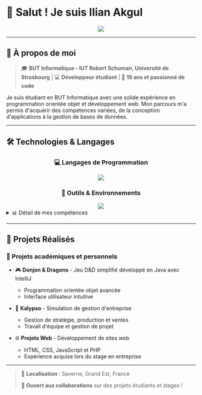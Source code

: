 # 👋 Salut ! Je suis Ilian Akgul

<div align="center">
  <img src="https://readme-typing-svg.herokuapp.com/?lines=Étudiant+en+BUT+Informatique;Développeur+passionné;Toujours+en+apprentissage+!&font=Fira%20Code&center=true&width=380&height=50&duration=4000&pause=1000">
</div>

---

## 🚀 À propos de moi

> 🎓 **BUT Informatique - IUT Robert Schuman, Université de Strasbourg** | 💻 **Développeur étudiant** | 🌱 **19 ans et passionné de code**

Je suis étudiant en BUT Informatique avec une solide expérience en programmation orientée objet et développement web. Mon parcours m'a permis d'acquérir des compétences variées, de la conception d'applications à la gestion de bases de données.

---

## 🛠️ Technologies & Langages

<div align="center">

### 💻 Langages de Programmation
<img src="https://skillicons.dev/icons?i=java,c,cs,html,css,js,php,mysql&theme=dark" />

### 🔧 Outils & Environnements
<img src="https://skillicons.dev/icons?i=git,github,idea,visualstudio,react&theme=dark" />

</div>

<details>
<summary>📊 Détail de mes compétences</summary>

| Technologie | Domaine d'application |
|-------------|----------------------|
| **Java** | Programmation orientée objet, applications structurées |
| **C / C#** | Développement d'applications, maîtrise POO |
| **HTML/CSS/JavaScript** | Interfaces web dynamiques |
| **PHP** | Développement web backend |
| **React** | Frameworks JavaScript modernes |
| **SQL** | Modélisation et requêtes optimisées |
| **Git/GitHub** | Gestion de versions et collaboration |

**Outils spécialisés :** Visual Studio, IntelliJ IDEA, Cisco Packet Tracer, Arduino

</details>

---

## 🎯 Projets Réalisés

### 🌟 Projets académiques et personnels

- 🎮 **Donjon & Dragons** - Jeu D&D simplifié développé en Java avec IntelliJ
  - Programmation orientée objet avancée
  - Interface utilisateur intuitive
  
- 🏢 **Kalypso** - Simulation de gestion d'entreprise
  - Gestion de stratégie, production et ventes
  - Travail d'équipe et gestion de projet

- 🌐 **Projets Web** - Développement de sites web
  - HTML, CSS, JavaScript et PHP
  - Expérience acquise lors du stage en entreprise

---

> 📍 **Localisation** : Saverne, Grand Est, France
> 
> 💬 **Ouvert aux collaborations** sur des projets étudiants et stages !
